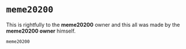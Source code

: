 # `meme20200`
This is rightfully to the **meme20200** owner and this all was made by the **meme20200 owner** himself. 
```
meme20200
```
